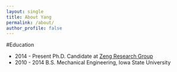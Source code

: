 ```yaml
---
layout: single
title: About Yang
permalink: /about/
author_profile: false
---
```


#Education
- 2014 - Present Ph.D. Candidate at [Zeng Research Group](http://chemweb.unl.edu/zeng/current-members/)
- 2010 - 2014    B.S. Mechanical Engineering, Iowa State University
